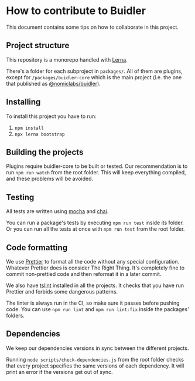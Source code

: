 # How to contribute to Buidler

This document contains some tips on how to collaborate in this project.

## Project structure

This repository is a monorepo handled with [Lerna](https://github.com/lerna/lerna).

There's a folder for each subproject in `packages/`. All of them are plugins, except for `/packages/buidler-core` which
is the main project (i.e. the one that published as [@nomiclabs/buidler](npmjs.com/package/@nomiclabs/buidler)).

## Installing

To install this project you have to run:

1. `npm install`
2. `npx lerna bootstrap`

## Building the projects

Plugins require buidler-core to be built or tested. Our recommendation is to run `npm run watch` from the root folder.
This will keep everything compiled, and these problems will be avoided.  

## Testing

All tests are written using [mocha](https://mochajs.org) and [chai](https://www.chaijs.com).

You can run a package's tests by executing `npm run test` inside its folder. Or you can run all the tests at once with
`npm run test` from the root folder.

## Code formatting

We use [Prettier](https://prettier.io/) to format all the code without any special configuration. Whatever Prettier does
is consider The Right Thing. It's completely fine to commit non-prettied code and then reformat it in a later commit.  

We also have [tslint](https://palantir.github.io/tslint/) installed in all the projects. It checks that you have run
Prettier and forbids some dangerous patterns.

The linter is always run in the CI, so make sure it passes before pushing code. You can use `npm run lint` and 
`npm run lint:fix` inside the packages' folders.

## Dependencies

We keep our dependencies versions in sync between the different projects. 

Running `node scripts/check-dependencies.js` from the root folder checks that every project specifies the same versions
of each dependency. It will print an error if the versions get out of sync. 

